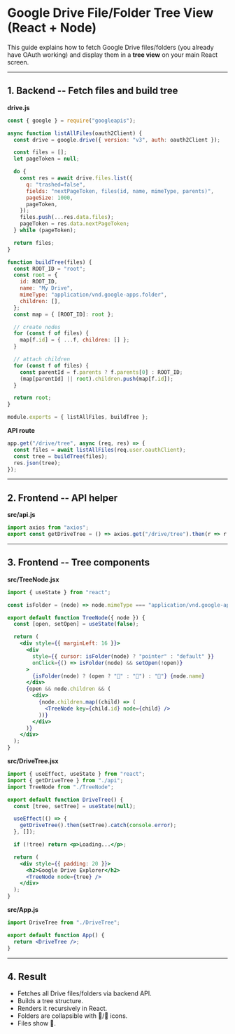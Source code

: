 # Google Drive File/Folder Tree View (React + Node)

This guide explains how to fetch Google Drive files/folders (you already
have OAuth working) and display them in a **tree view** on your main
React screen.

------------------------------------------------------------------------

## 1. Backend -- Fetch files and build tree

**drive.js**

``` js
const { google } = require("googleapis");

async function listAllFiles(oauth2Client) {
  const drive = google.drive({ version: "v3", auth: oauth2Client });

  const files = [];
  let pageToken = null;

  do {
    const res = await drive.files.list({
      q: "trashed=false",
      fields: "nextPageToken, files(id, name, mimeType, parents)",
      pageSize: 1000,
      pageToken,
    });
    files.push(...res.data.files);
    pageToken = res.data.nextPageToken;
  } while (pageToken);

  return files;
}

function buildTree(files) {
  const ROOT_ID = "root";
  const root = {
    id: ROOT_ID,
    name: "My Drive",
    mimeType: "application/vnd.google-apps.folder",
    children: [],
  };
  const map = { [ROOT_ID]: root };

  // create nodes
  for (const f of files) {
    map[f.id] = { ...f, children: [] };
  }

  // attach children
  for (const f of files) {
    const parentId = f.parents ? f.parents[0] : ROOT_ID;
    (map[parentId] || root).children.push(map[f.id]);
  }

  return root;
}

module.exports = { listAllFiles, buildTree };
```

**API route**

``` js
app.get("/drive/tree", async (req, res) => {
  const files = await listAllFiles(req.user.oauthClient);
  const tree = buildTree(files);
  res.json(tree);
});
```

------------------------------------------------------------------------

## 2. Frontend -- API helper

**src/api.js**

``` js
import axios from "axios";
export const getDriveTree = () => axios.get("/drive/tree").then(r => r.data);
```

------------------------------------------------------------------------

## 3. Frontend -- Tree components

**src/TreeNode.jsx**

``` jsx
import { useState } from "react";

const isFolder = (node) => node.mimeType === "application/vnd.google-apps.folder";

export default function TreeNode({ node }) {
  const [open, setOpen] = useState(false);

  return (
    <div style={{ marginLeft: 16 }}>
      <div
        style={{ cursor: isFolder(node) ? "pointer" : "default" }}
        onClick={() => isFolder(node) && setOpen(!open)}
      >
        {isFolder(node) ? (open ? "📂" : "📁") : "📄"} {node.name}
      </div>
      {open && node.children && (
        <div>
          {node.children.map((child) => (
            <TreeNode key={child.id} node={child} />
          ))}
        </div>
      )}
    </div>
  );
}
```

**src/DriveTree.jsx**

``` jsx
import { useEffect, useState } from "react";
import { getDriveTree } from "./api";
import TreeNode from "./TreeNode";

export default function DriveTree() {
  const [tree, setTree] = useState(null);

  useEffect(() => {
    getDriveTree().then(setTree).catch(console.error);
  }, []);

  if (!tree) return <p>Loading...</p>;

  return (
    <div style={{ padding: 20 }}>
      <h2>Google Drive Explorer</h2>
      <TreeNode node={tree} />
    </div>
  );
}
```

**src/App.js**

``` jsx
import DriveTree from "./DriveTree";

export default function App() {
  return <DriveTree />;
}
```

------------------------------------------------------------------------

## 4. Result

-   Fetches all Drive files/folders via backend API.
-   Builds a tree structure.
-   Renders it recursively in React.
-   Folders are collapsible with 📁/📂 icons.
-   Files show 📄.
